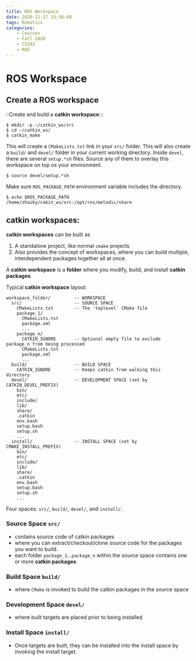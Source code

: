 ```yaml
---
title: ROS Workspace
date: 2020-11-17 13:38:49
tags: Robotics
categories:
    - Courses
    - Fall 2020
    - CS283
    - ROS
---
```


# ROS Workspace
## Create a ROS workspace
::Create and build a **catkin workspace**:::
```
$ mkdir -p ~/catkin_ws/src
$ cd ~/catkin_ws/
$ catkin_make
```

This will create a `CMakeLists.txt` link in your `src/` folder.
This will also create a `build/` and `devel/` folder in your current working directory.
Inside `devel`, there are several `setup.*sh` files. Source any of them to overlay this workspace on top os your environment.

`$ source devel/setup.*sh`

Make sure `ROS_PACKAGE_PATH` environment variable includes the directory.
```
$ echo $ROS_PACKAGE_PATH
/home/zhaiky/cakin_ws/src:/opt/ros/melodic/share
```


## **catkin workspaces**: 
**catkin workspaces** can be built as 
1. A standalone project, like normal `cmake` projects
2. Also provides the concept of workspaces, where you can build multiple, interdependent packages together all at once.

A **catkin workspace** is a **folder** where you modify, build, and install **catkin packages**. 

Typical **catkin workspace** layout:
```
workspace_folder/         -- WORKSPACE
  src/                    -- SOURCE SPACE
    CMakeLists.txt        -- The 'toplevel' CMake file
    package_1/
      CMakeLists.txt
      package.xml
      ...
    package_n/
      CATKIN_IGNORE       -- Optional empty file to exclude 									package_n from being processed
      CMakeLists.txt
      package.xml
      ...
  build/                  -- BUILD SPACE
    CATKIN_IGNORE         -- Keeps catkin from walking this 									directory
  devel/                  -- DEVELOPMENT SPACE (set by 											CATKIN_DEVEL_PREFIX)
    bin/
    etc/
    include/
    lib/
    share/
    .catkin
    env.bash
    setup.bash
    setup.sh
    ...
  install/                -- INSTALL SPACE (set by 		 										CMAKE_INSTALL_PREFIX)
    bin/
    etc/
    include/
    lib/
    share/
    .catkin             
    env.bash
    setup.bash
    setup.sh
    ...
```

Four spaces: `src/`, `build/`, `devel/`, and `install/`.

### Source Space `src/` 
* contains source code of catkin packages
* where you can extract/checkout/clone source code for the packages you want to build.
* each folder `package_1`...`package_n` within the source space contains one or more **catkin packages**

### Build Space `build/`
* where `CMake` is invoked to build the catkin packages in the source space

### Development Space `devel/`
* where built targets are placed prior to being installed

### Install Space `install/`
* Once targets are built, they can be installed into the install space by invoking the install target.

